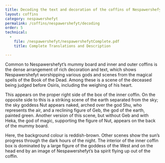 ```yaml
---
title: Decoding the text and decoration of the coffins of Nespawershefyt
layout: coffins
category: nespawershefyt
permalink: /coffins/nespawershefyt/decoding
order: 5
technical:
  - 
    file: /nespawershefyt/nespawershefytComplete.pdf
    title: Complete Translations and Description

---
```


Common to Nespawershefyt’s mummy board and inner and outer coffins is the dense arrangement of rich decoration and text,
which shows Nespawershefyt worshipping various gods and scenes from the magical spells of the Book of the Dead.
Among these is a scene of the deceased being judged before Osiris, including the weighing of his heart.

This appears on the proper right side of the box of the inner coffin. On the opposite side to this is a striking scene
of the earth separated from the sky; the sky goddess Nut appears naked, arched over the god Shu, who represents the air,
and a reclining figure of Geb, the god of the earth, painted green. Another version of this scene, but without Geb and
with Heka, the god of magic, supporting the figure of Nut, appears on the back of the mummy board.

Here, the background colour is reddish-brown. Other scenes show the sun’s progress through the dark hours of the night.
The interior of the inner coffin box is dominated by a large figure of the goddess of the West and on the head end by an
image of Nespawershefyt’s ba spirit flying up out of the coffin.
